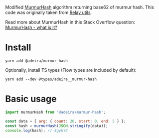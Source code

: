 Modified [MurmurHash](https://en.wikipedia.org/wiki/MurmurHash) algorithm returning base62 of murmur hash. This code was originally taken from [Relay utils](https://github.com/facebook/relay/blob/4f5d549f5276067595838b48ab3f3925fee174f7/packages/relay-compiler/util/murmurHash.js).

Read more about MurmurHash in this Stack Overflow question: [MurmurHash - what is it?](https://stackoverflow.com/q/11899616/12646420)

# Install

```text
yarn add @adeira/murmur-hash
```

Optionally, install TS types (Flow types are included by default):

```text
yarn add --dev @types/adeira__murmur-hash
```

# Basic usage

```js
import murmurHash from '@adeira/murmur-hash';

const data = { arg: { count: 20, start: 0, end: 5 } };
const hash = murmurHash(JSON.stringify(data));
console.log(hash); // 4gykY2
```
